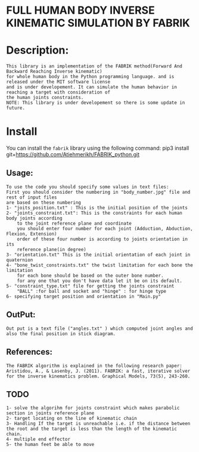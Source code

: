 
# FULL HUMAN BODY INVERSE KINEMATIC SIMULATION BY FABRIK 

# Description:

	This library is an implementation of the FABRIK method(Forward And Backward Reaching Inverse kinematic) 
	for whole human body in the Python programming language. and is released under the MIT software license 
	and is under developement. It can simulate the human behavior in reaching a target with consideration of 
	the human joints constraints.
	NOTE: This library is under developement so there is some update in future.

# Install 
You can install the `fabrik` library using the following command:
	pip3 install git+https://github.com/Atiehmerikh/FABRIK_python.git
## Usage:
	
	To use the code you should specify some values in text files:
	First you should consider the numbering in "body_number.jpg" file and rest of input files
	are based on these numbering
	1- "joits_position.txt" : This is the initial position of the joints
	2- "joints_constraint.txt": This is the constraints for each human body joints according
		to the joint reference plane and coordinate
		you should enter four number for each joint (Adduction, Abduction, Flexion, Extension)
		order of these four number is according to joints orientation in its 
		reference plane(in degree)
	3- "orientation.txt" This is the initial orientation of each joint in quaternion
	4- "bone_twist_constraints.txt" the twist limitation for each bone the limitation
		for each bone should be based on the outer bone number. 
		for any one that you don't have data let it be on its default.
	5- "constraint_type.txt" file for getting the joints constraint 
		"BALL" :for ball and socket and "hinge" : for hinge type
	6- specifying target position and orientation in "Main.py"

## OutPut:


	Out put is a text file ("angles.txt" ) which computed joint angles and also the final position in stick diagram.

## References:

	The FABRIK algorithm is explained in the following research paper:
	Aristidou, A., & Lasenby, J. (2011). FABRIK: a fast, iterative solver for the inverse kinematics problem. Graphical Models, 73(5), 243-260.

## TODO

	1- solve the algorihm for joints constraint which makes parabolic section in joints reference plane
	2- target locating on the line of kinematic chain
	3- Handling If the target is unreachable i.e. if the distance between the root and the target is less than the length of the kinematic chain.
	4- multiple end effector
	5- the human feet be able to move
	
